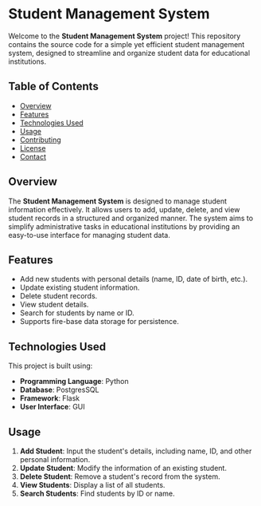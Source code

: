 # Student Management System

Welcome to the **Student Management System** project! This repository contains the source code for a simple yet efficient student management system, designed to streamline and organize student data for educational institutions.

## Table of Contents

- [Overview](#overview)
- [Features](#features)
- [Technologies Used](#technologies-used)
- [Usage](#usage)
- [Contributing](#contributing)
- [License](#license)
- [Contact](#contact)

## Overview

The **Student Management System** is designed to manage student information effectively. It allows users to add, update, delete, and view student records in a structured and organized manner. The system aims to simplify administrative tasks in educational institutions by providing an easy-to-use interface for managing student data.

## Features

- Add new students with personal details (name, ID, date of birth, etc.).
- Update existing student information.
- Delete student records.
- View student details.
- Search for students by name or ID.
- Supports fire-base data storage for persistence.

## Technologies Used

This project is built using:

- **Programming Language**: Python
- **Database**: PostgresSQL
- **Framework**: Flask
- **User Interface**: GUI


## Usage

1. **Add Student**: Input the student's details, including name, ID, and other personal information.
2. **Update Student**: Modify the information of an existing student.
3. **Delete Student**: Remove a student's record from the system.
4. **View Students**: Display a list of all students.
5. **Search Students**: Find students by ID or name.





